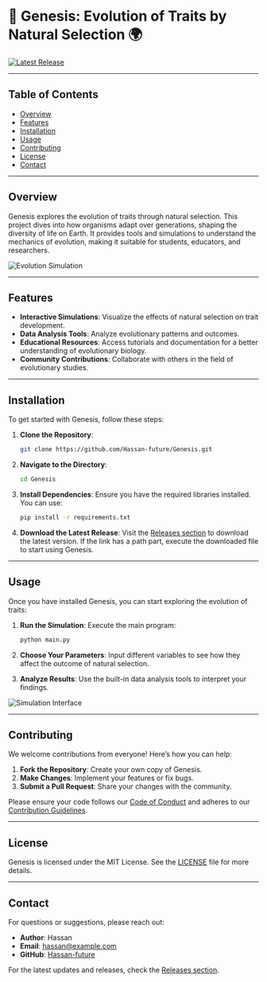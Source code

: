 # 🌱 Genesis: Evolution of Traits by Natural Selection 🌍

[![Latest Release](https://img.shields.io/github/release/Hassan-future/Genesis.svg)](https://github.com/Hassan-future/Genesis/releases)

---

## Table of Contents

- [Overview](#overview)
- [Features](#features)
- [Installation](#installation)
- [Usage](#usage)
- [Contributing](#contributing)
- [License](#license)
- [Contact](#contact)

---

## Overview

Genesis explores the evolution of traits through natural selection. This project dives into how organisms adapt over generations, shaping the diversity of life on Earth. It provides tools and simulations to understand the mechanics of evolution, making it suitable for students, educators, and researchers.

![Evolution Simulation](https://example.com/evolution-simulation.png)

---

## Features

- **Interactive Simulations**: Visualize the effects of natural selection on trait development.
- **Data Analysis Tools**: Analyze evolutionary patterns and outcomes.
- **Educational Resources**: Access tutorials and documentation for a better understanding of evolutionary biology.
- **Community Contributions**: Collaborate with others in the field of evolutionary studies.

---

## Installation

To get started with Genesis, follow these steps:

1. **Clone the Repository**:
   ```bash
   git clone https://github.com/Hassan-future/Genesis.git
   ```

2. **Navigate to the Directory**:
   ```bash
   cd Genesis
   ```

3. **Install Dependencies**:
   Ensure you have the required libraries installed. You can use:
   ```bash
   pip install -r requirements.txt
   ```

4. **Download the Latest Release**:
   Visit the [Releases section](https://github.com/Hassan-future/Genesis/releases) to download the latest version. If the link has a path part, execute the downloaded file to start using Genesis.

---

## Usage

Once you have installed Genesis, you can start exploring the evolution of traits:

1. **Run the Simulation**:
   Execute the main program:
   ```bash
   python main.py
   ```

2. **Choose Your Parameters**:
   Input different variables to see how they affect the outcome of natural selection.

3. **Analyze Results**:
   Use the built-in data analysis tools to interpret your findings.

![Simulation Interface](https://example.com/simulation-interface.png)

---

## Contributing

We welcome contributions from everyone! Here’s how you can help:

1. **Fork the Repository**: Create your own copy of Genesis.
2. **Make Changes**: Implement your features or fix bugs.
3. **Submit a Pull Request**: Share your changes with the community.

Please ensure your code follows our [Code of Conduct](CODE_OF_CONDUCT.md) and adheres to our [Contribution Guidelines](CONTRIBUTING.md).

---

## License

Genesis is licensed under the MIT License. See the [LICENSE](LICENSE) file for more details.

---

## Contact

For questions or suggestions, please reach out:

- **Author**: Hassan
- **Email**: hassan@example.com
- **GitHub**: [Hassan-future](https://github.com/Hassan-future)

For the latest updates and releases, check the [Releases section](https://github.com/Hassan-future/Genesis/releases).